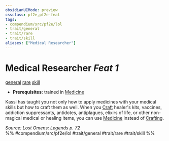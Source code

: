 ```yaml
---
obsidianUIMode: preview
cssclass: pf2e,pf2e-feat
tags:
- compendium/src/pf2e/lol
- trait/general
- trait/rare
- trait/skill
aliases: ["Medical Researcher"]
---
```

# Medical Researcher  *Feat 1*  
[general](../../rules/traits/general.md)  [rare](../../rules/traits/rare.md)  [skill](../../rules/traits/skill.md)  

- **Prerequisites**: trained in [Medicine](../skills.md#Medicine)

Kassi has taught you not only how to apply medicines with your medical skills but how to craft them as well. When you [Craft](../../rules/actions/craft.md) healer's kits, vaccines, addiction suppressants, antidotes, antiplagues, elixirs of life, or other non-magical medical or healing items, you can use [Medicine](../skills.md#Medicine) instead of [Crafting](../skills.md#Crafting).

*Source: Lost Omens: Legends p. 72*  
%% #compendium/src/pf2e/lol #trait/general #trait/rare #trait/skill %%